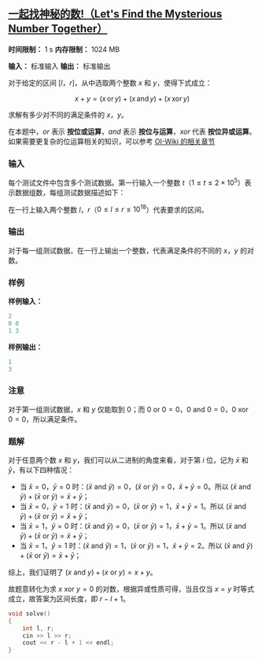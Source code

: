 ## [一起找神秘的数!（Let's Find the Mysterious Number Together）](https://ac.nowcoder.com/acm/contest/95334/F)

**时间限制：** 1 s
**内存限制：** 1024 MB

**输入：** 标准输入
**输出：** 标准输出



对于给定的区间 $[l$，$r]$，从中选取两个整数 $x$ 和 $y$，使得下式成立：

$$
x + y = (x \, \text{or} \, y) + (x \, \text{and} \, y) + (x \, \text{xor} \, y)
$$

求解有多少对不同的满足条件的 $x$，$y$。

在本题中，$or$ 表示 **按位或运算**，$and$ 表示 **按位与运算**，$xor$ 代表 **按位异或运算**。如果需要更复杂的位运算相关的知识，可以参考 [OI-Wiki 的相关章节](https://oi-wiki.org/lang/bit/)







### 输入

每个测试文件中包含多个测试数据。第一行输入一个整数 $t$（$1 \leq t \leq 2 \times 10^5$）表示数据组数，每组测试数据描述如下：

在一行上输入两个整数 $l$，$r$（$0 \leq l \leq r \leq 10^{18}$）代表要求的区间。





### 输出

对于每一组测试数据，在一行上输出一个整数，代表满足条件的不同的 $x$，$y$ 的对数。





### 样例

**样例输入：**

```cpp
2
0 0
1 3
```



**样例输出：**

```cpp
1
3
```





### 注意

对于第一组测试数据，$x$ 和 $y$ 仅能取到 $0$；而 $0 \text{ or } 0 = 0$，$0 \text{ and } 0 = 0$，$0  \text{ xor } 0 = 0$，所以满足条件。





### 题解

对于任意两个数 $x$ 和 $y$，我们可以从二进制的角度来看，对于第 $i$ 位，记为 $\bar{x}$ 和 $\bar{y}$，有以下四种情况：
*   当 $\bar{x} = 0$，$\bar{y} = 0$ 时：$(\bar{x} \text{ and } \bar{y}) = 0$，$(\bar{x} \text{ or } \bar{y}) = 0$，$\bar{x} + \bar{y} = 0$。所以 $(\bar{x} \text{ and } \bar{y}) + (\bar{x} \text{ or } \bar{y}) = \bar{x} + \bar{y}$；
*   当 $\bar{x} = 0$，$\bar{y} = 1$ 时：$(\bar{x} \text{ and } \bar{y}) = 0$，$(\bar{x} \text{ or } \bar{y}) = 1$，$\bar{x} + \bar{y} = 1$。所以 $(\bar{x} \text{ and } \bar{y}) + (\bar{x} \text{ or } \bar{y}) = \bar{x} + \bar{y}$；
*   当 $\bar{x} = 1$，$\bar{y} = 0$ 时：$(\bar{x} \text{ and } \bar{y}) = 0$，$(\bar{x} \text{ or } \bar{y}) = 1$，$\bar{x} + \bar{y} = 1$。所以 $(\bar{x} \text{ and } \bar{y}) + (\bar{x} \text{ or } \bar{y}) = \bar{x} + \bar{y}$；
*   当 $\bar{x} = 1$，$\bar{y} = 1$ 时：$(\bar{x} \text{ and } \bar{y}) = 1$，$(\bar{x} \text{ or } \bar{y}) = 1$，$\bar{x} + \bar{y} = 2$。所以 $(\bar{x} \text{ and } \bar{y}) + (\bar{x} \text{ or } \bar{y}) = \bar{x} + \bar{y}$；

综上，我们证明了 $(x \text{ and } y) + (x \text{ or } y) = x + y$。

故题意转化为求 $x \text{ xor } y = 0$ 的对数，根据异或性质可得，当且仅当 $x = y$ 时等式成立，故答案为区间长度，即 $r - l + 1$。



```cpp
void solve()
{
    int l, r;
    cin >> l >> r;
    cout << r - l + 1 << endl;
}
```